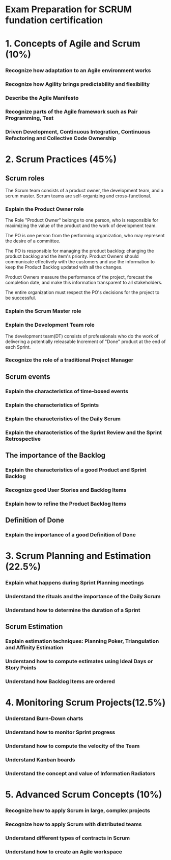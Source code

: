 Exam Preparation for SCRUM fundation certification
======

# 1. Concepts of Agile and Scrum (10%)
	
### Recognize how adaptation to an Agile environment works
### Recognize how Agility brings predictability and flexibility
### Describe the Agile Manifesto
### Recognize parts of the Agile framework such as Pair Programming, Test
### Driven Development, Continuous Integration, Continuous Refactoring and Collective Code Ownership

# 2. Scrum Practices (45%)
## Scrum roles
The Scrum team consists of a product owner, the development team, and a scrum master. Scrum teams are self-organizing and cross-functional. 

### Explain the Product Owner role
The Role "Product Owner" belongs to one person, who is responsible for maximizing the value of the product and the work of development team. 

The PO is one person from the performing organization, who may represent the desire of a committee. 

The PO is responsible for managing the product backlog: changing the product backlog and the item's priority. Product Owners should communicate effectively with the customers and use the information to keep the Product Backlog updated with all the changes.

Product Owners measure the performance of the project, forecast the completion date, and make this information transparent to all stakeholders.

The entire organization must respect the PO's decisions for the project to be successful.


### Explain the Scrum Master role
### Explain the Development Team role
The development team(DT) consists of professionals who do the work of delivering a potentially releasable Increment of "Done" product at the end of each Sprint.

### Recognize the role of a traditional Project Manager

## Scrum events
### Explain the characteristics of time-boxed events
### Explain the characteristics of Sprints
### Explain the characteristics of the Daily Scrum
### Explain the characteristics of the Sprint Review and the Sprint Retrospective

## The importance of the Backlog
### Explain the characteristics of a good Product and Sprint Backlog
### Recognize good User Stories and Backlog Items
### Explain how to refine the Product Backlog Items

## Definition of Done
### Explain the importance of a good Definition of Done

# 3. Scrum Planning and Estimation (22.5%)
### Explain what happens during Sprint Planning meetings
### Understand the rituals and the importance of the Daily Scrum
### Understand how to determine the duration of a Sprint

## Scrum Estimation
### Explain estimation techniques: Planning Poker, Triangulation and Affinity Estimation
### Understand how to compute estimates using Ideal Days or Story Points
### Understand how Backlog Items are ordered

# 4. Monitoring Scrum Projects(12.5%)
### Understand Burn-Down charts
### Understand how to monitor Sprint progress
### Understand how to compute the velocity of the Team
### Understand Kanban boards
### Understand the concept and value of Information Radiators

# 5. Advanced Scrum Concepts (10%)
### Recognize how to apply Scrum in large, complex projects
### Recognize how to apply Scrum with distributed teams
### Understand different types of contracts in Scrum
### Understand how to create an Agile workspace
